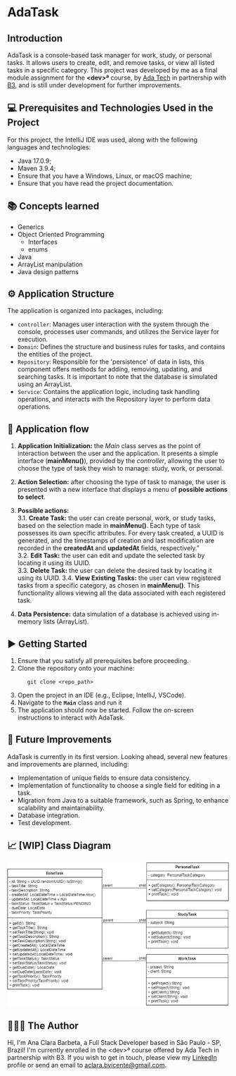 # **AdaTask**

## Introduction
AdaTask is a console-based task manager for work, study, or personal tasks. It allows users to create, edit, and remove tasks, or view all listed tasks in a specific category.
This project was developed by me as a final module assignment for the **\<dev\>ª** course, by [Ada Tech](https://ada.tech/) in partnership with [B3](https://www.b3.com.br/pt_br/para-voce), and is still under development for further improvements.

## 💻 Prerequisites and Technologies Used in the Project
For this project, the IntelliJ IDE was used, along with the following languages and technologies:
- Java 17.0.9;
- Maven 3.9.4;
- Ensure that you have a Windows, Linux, or macOS machine;
- Ensure that you have read the project documentation.

## 📚 Concepts learned
- Generics
- Object Oriented Programming
    - Interfaces
    - enums
- Java
- ArrayList manipulation
- Java design patterns

## ⚙️ Application Structure
The application is organized into packages, including:
- `controller`: Manages user interaction with the system through the console, processes user commands, and utilizes the Service layer for execution.
- `Domain`: Defines the structure and business rules for tasks, and contains the entities of the project.
- `Repository`: Responsible for the 'persistence' of data in lists, this component offers methods for adding, removing, updating, and searching tasks. It is important to note that the database is simulated using an ArrayList.
- `Service`: Contains the application logic, including task handling operations, and interacts with the Repository layer to perform data operations.

## 🔁 Application flow
1. **Application Initialization:** the *Main* class serves as the point of interaction between the user and the application. It presents a simple interface (**mainMenu()**), provided by the *controller*, allowing the user to choose the type of task they wish to manage: study, work, or personal.
  
2. **Action Selection:** after choosing the type of task to manage, the user is presented with a new interface that displays a menu of **possible actions to select**.
  
3. **Possible actions:**  
3.1. **Create Task:** the user can create personal, work, or study tasks, based on the selection made in **mainMenu()**. Each type of task possesses its own specific attributes. For every task created, a UUID is generated, and the timestamps of creation and last modification are recorded in the **createdAt** and **updatedAt** fields, respectively."  
3.2. **Edit Task:** the user can edit and update the selected task by locating it using its UUID.  
3.3. **Delete Task:** the user can delete the desired task by locating it using its UUID.
3.4. **View Existing Tasks:** the user can view registered tasks from a specific category, as chosen in **mainMenu()**. This functionality allows viewing all the data associated with each registered task.  

4. **Data Persistence:** data simulation of a database is achieved using in-memory lists (ArrayList).

## ▶️ Getting Started
1. Ensure that you satisfy all prerequisites before proceeding.
2. Clone the repository onto your machine:
     ```
        git clone <repo_path>
     ```  
3. Open the project in an IDE (e.g., Eclipse, IntelliJ, VSCode).
4. Navigate to the **`Main`** class and run it
5. The application should now be started. Follow the on-screen instructions to interact with AdaTask.

## 🚩 Future Improvements
AdaTask is currently in its first version. Looking ahead, several new features and improvements are planned, including:
- Implementation of unique fields to ensure data consistency.
- Implementation of functionality to choose a single field for editing in a task.
- Migration from Java to a suitable framework, such as Spring, to enhance scalability and maintainability.
- Database integration.
- Test development.

## 📈 [WIP] Class Diagram
![First version of class diagram](ClassDiagramAdaTask_v01.jpg)

## 🙋🏻‍♀️ The Author
Hi, I'm Ana Clara Barbeta, a Full Stack Developer based in São Paulo - SP, Brazil! I'm currently enrolled in the \<dev\>ª course offered by Ada Tech in partnership with B3. If you wish to get in touch, please view my [LinkedIn](https://www.linkedin.com/in/anaclara-barbeta/) profile or send an email to aclara.bvicente@gmail.com.
